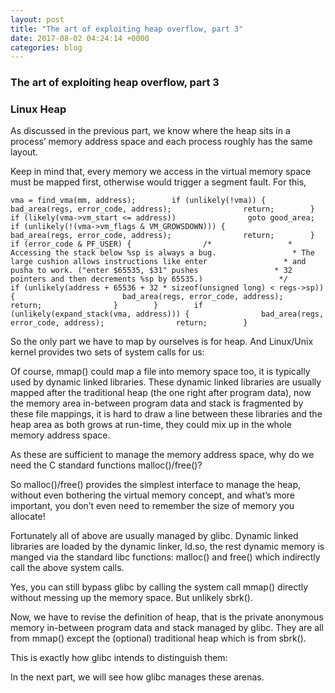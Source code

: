 ```yaml
---
layout: post
title: "The art of exploiting heap overflow, part 3"
date: 2017-08-02 04:24:14 +0000
categories: blog
---
```


### The art of exploiting heap overflow, part 3

### Linux Heap

As discussed in the previous part, we know where the heap sits in a process’ memory address space and each process roughly has the same layout.

Keep in mind that, every memory we access in the virtual memory space must be mapped first, otherwise would trigger a segment fault. For this,

```
vma = find_vma(mm, address);        if (unlikely(!vma)) {                bad_area(regs, error_code, address);                return;        }        if (likely(vma->vm_start <= address))                goto good_area;        if (unlikely(!(vma->vm_flags & VM_GROWSDOWN))) {                bad_area(regs, error_code, address);                return;        }        if (error_code & PF_USER) {                /*                 * Accessing the stack below %sp is always a bug.                 * The large cushion allows instructions like enter                 * and pusha to work. ("enter $65535, $31" pushes                 * 32 pointers and then decrements %sp by 65535.)                 */                if (unlikely(address + 65536 + 32 * sizeof(unsigned long) < regs->sp)) {                        bad_area(regs, error_code, address);                        return;                }        }        if (unlikely(expand_stack(vma, address))) {                bad_area(regs, error_code, address);                return;        }
```

So the only part we have to map by ourselves is for heap. And Linux/Unix kernel provides two sets of system calls for us:

Of course, mmap() could map a file into memory space too, it is typically used by dynamic linked libraries. These dynamic linked libraries are usually mapped after the traditional heap (the one right after program data), now the memory area in-between program data and stack is fragmented by these file mappings, it is hard to draw a line between these libraries and the heap area as both grows at run-time, they could mix up in the whole memory address space.

As these are sufficient to manage the memory address space, why do we need the C standard functions malloc()/free()?

So malloc()/free() provides the simplest interface to manage the heap, without even bothering the virtual memory concept, and what’s more important, you don’t even need to remember the size of memory you allocate!

Fortunately all of above are usually managed by glibc. Dynamic linked libraries are loaded by the dynamic linker, ld.so, the rest dynamic memory is manged via the standard libc functions: malloc() and free() which indirectly call the above system calls.

Yes, you can still bypass glibc by calling the system call mmap() directly without messing up the memory space. But unlikely sbrk().

Now, we have to revise the definition of heap, that is the private anonymous memory in-between program data and stack managed by glibc. They are all from mmap() except the (optional) traditional heap which is from sbrk().

This is exactly how glibc intends to distinguish them:

In the next part, we will see how glibc manages these arenas.